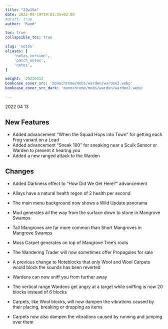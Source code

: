 ```yaml
---
title: "22w15a"
date: 2022-04-19T19:01:25+02:00
#draft: true
author: 'Ran#'

toc: true
collapsible_toc: true

slug: 'notas'
aliases: [
    'notas_version',
    'patch_notes',
    'notes',
]

weight: -20220413
bookcase_cover_src: 'monochrome/mobs/warden/warden2.webp'
bookcase_cover_src_dark: 'monochrome/mobs/warden/warden2.webp'

---
```


2022 04 13

## New Features
- Added advancement “When the Squad Hops into Town” for getting each Frog variant on a Lead
- Added advancement “Sneak 100” for sneaking near a Sculk Sensor or Warden to prevent it hearing you
- Added a new ranged attack to the Warden

## Changes
- Added Darkness effect to “How Did We Get Here?” advancement
- Allays have a natural health regen of 2 health per second
- The main menu background now shows a Wild Update panorama
- Mud generates all the way from the surface down to stone in Mangrove Swamps
- Tall Mangroves are far more common than Short Mangroves in Mangrove Swamps
- Moss Carpet generates on top of Mangrove Tree’s roots
- The Wandering Trader will now sometimes offer Propagules for sale
- A previous change to Noteblocks that only Wool and Wool Carpets would block the sounds has been reverted
- Wardens can now sniff you from further away
- The vertical range Wardens get angry at a target while sniffing is now 20 blocks instead of 6 blocks

- Carpets, like Wool blocks, will now dampen the vibrations caused by their placing, breaking or dropping as items
- Carpets now also dampen the vibrations caused by running and jumping over them
